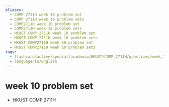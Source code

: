 ```yaml
---
aliases:
  - COMP 2711H week 10 problem set
  - COMP 2711H week 10 problem sets
  - COMP2711H week 10 problem set
  - COMP2711H week 10 problem sets
  - HKUST COMP 2711H week 10 problem set
  - HKUST COMP 2711H week 10 problem sets
  - HKUST COMP2711H week 10 problem set
  - HKUST COMP2711H week 10 problem sets
tags:
  - flashcard/active/special/academia/HKUST/COMP_2711H/questions/week_10_problem_set
  - language/in/English
---
```


# week 10 problem set

- HKUST COMP 2711H
